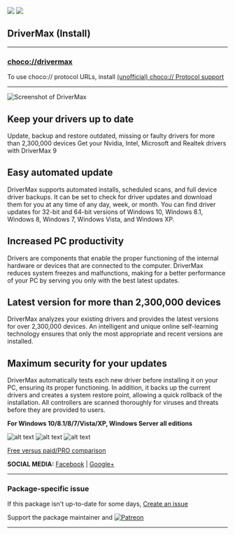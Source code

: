 [![](https://img.shields.io/chocolatey/v/drivermax?color=green&label=drivermax)](https://chocolatey.org/packages/drivermax) [![](https://img.shields.io/chocolatey/dt/drivermax)](https://chocolatey.org/packages/drivermax)

## DriverMax (Install)

---

### [choco://drivermax](choco://drivermax)
To use choco:// protocol URLs, install [(unofficial) choco:// Protocol support ](https://chocolatey.org/packages/choco-protocol-support)

---


![Screenshot of DriverMax](https://www.innovative-sol.com/assets/images/Screenshots/dmx/drivermax-1.PNG)

## Keep your drivers up to date

Update, backup and restore outdated, missing or faulty drivers for more than 2,300,000 devices 
Get your Nvidia, Intel, Microsoft and Realtek drivers with DriverMax 9

## Easy automated update
DriverMax supports automated installs, scheduled scans, and full device driver backups. It can be set to check for driver updates and download them for you at any time of any day, week, or month. You can find driver updates for 32-bit and 64-bit versions of Windows 10, Windows 8.1, Windows 8, Windows 7, Windows Vista, and Windows XP.

## Increased PC productivity
Drivers are components that enable the proper functioning of the internal hardware or devices that are connected to the computer. DriverMax reduces system freezes and malfunctions, making for a better performance of your PC by serving you only with the best latest updates.

## Latest version for more than 2,300,000 devices
DriverMax analyzes your existing drivers and provides the latest versions for over 2,300,000 devices. An intelligent and unique online self-learning technology ensures that only the most appropriate and recent versions are installed.

## Maximum security for your updates
DriverMax automatically tests each new driver before installing it on your PC, ensuring its proper functioning. In addition, it backs up the current drivers and creates a system restore point, allowing a quick rollback of the installation. All controllers are scanned thoroughly for viruses and threats before they are provided to users.

**For Windows 10/8.1/8/7/Vista/XP, Windows Server all editions**

![alt text](https://www.drivermax.com/images/microsoft-certified.png)
![alt text](https://www.drivermax.com/images/softpedia.png)
![alt text](https://www.drivermax.com/images/cnet-rating.png)

[Free versus paid/PRO comparison](https://www.drivermax.com/download.htm)

**SOCIAL MEDIA:**
[Facebook](https://www.facebook.com/DriverMax-Software-Community-133223258991/) | [Google+](https://plus.google.com/u/0/105403154521904418668)

---

### Package-specific issue
If this package isn't up-to-date for some days, [Create an issue](https://github.com/tunisiano187/Chocolatey-packages/issues/new/choose)

Support the package maintainer and [![Patreon](https://cdn.jsdelivr.net/gh/tunisiano187/Chocolatey-packages@d15c4e19c709e7148588d4523ffc6dd3cd3c7e5e/icons/patreon.png)](https://www.patreon.com/bePatron?u=39585820)

---
